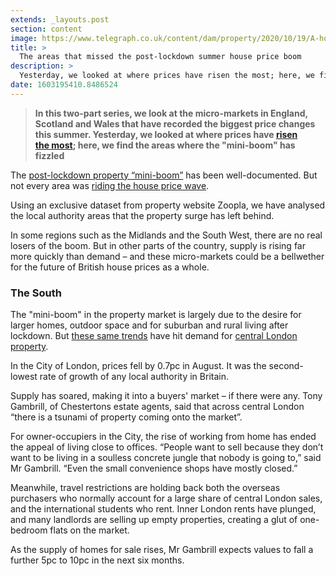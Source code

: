 ```yaml
--- 
extends: _layouts.post 
section: content 
image: https://www.telegraph.co.uk/content/dam/property/2020/10/19/A-house-anchor-and-balloons_trans_NvBQzQNjv4Bq3uv6ARMJw3j7sRgqRoNAYYff48ZL0Uxt4CCw333DRYQ.jpg?impolicy=logo-overlay 
title: > 
  The areas that missed the post-lockdown summer house price boom 
description: > 
  Yesterday, we looked at where prices have risen the most; here, we find the areas where the "mini-boom" has fizzledThe post-lockdown property “mini-boom” has been well-documented.But these same trends have hit demand for central London property.In the City of London, prices fell by 0.7pc in August.Tony Gambrill, of Chestertons estate agents, said that across central London “there is a tsunami of property coming onto the market”.As the supply of homes for sale rises, Mr Gambrill expects values to fall a further 5pc to 10pc in the next six months. 
date: 1603195410.8486524 
--- 
```

<div><blockquote><strong>In this two-part series, we look at the micro-markets in England, Scotland and Wales that have&#160;recorded the biggest price changes this summer. Yesterday, we looked at where prices have <a href="https://www.telegraph.co.uk/property/house-prices/local-hotspots-covid-has-sent-house-prices-soaring/">risen the&#160;most</a>; here, we find the areas where the "mini-boom" has fizzled</strong></blockquote>
<p>The <a href="https://www.telegraph.co.uk/property/house-prices/house-prices-jump-73pc-september-nearly-250000-boom-cant-last/">post-lockdown property &#8220;mini-boom&#8221;</a> has been well-documented. But not every area was <a href="https://www.telegraph.co.uk/property/uk/mortgage-wait-times-soaring-putting-homebuyers-risk-losing/">riding the house price wave</a>.&#160;</p>
<p>Using an exclusive dataset from property website Zoopla, we have analysed the local authority areas that the property surge has left behind.</p>
<p>In some regions such as the Midlands and the South West, there are no real losers of the boom. But in other parts of the country, supply is rising far more quickly than demand &#8211; and these&#160;micro-markets could be a bellwether for the future of British house prices as a whole.</p>
<h3>The South</h3>
<p>The "mini-boom" in the property market&#160;is largely due to the desire for larger homes, outdoor space and for suburban and rural&#160;living after lockdown. But <a href="https://www.telegraph.co.uk/property/uk/london-house-prices-could-hit-hard-coronavirus-demand-country/">these same trends</a> have hit demand for <a href="https://www.telegraph.co.uk/property/uk/selling-country-house-moving-back-london-lockdown/">central London property</a>.</p>
<p>In the City of London, prices fell by 0.7pc in August. It was the second-lowest rate of growth of any local authority in Britain.</p>
<p>Supply has soared, making it into a buyers' market &#8211; if there were any. Tony Gambrill, of Chestertons estate agents, said that across central London &#8220;there is a tsunami of property coming onto the market&#8221;.</p>
<p>For owner-occupiers in the City, the rise of working from home has ended the appeal of living close to offices. &#8220;People want to sell because they don&#8217;t want to be living in a soulless concrete jungle that nobody is going to,&#8221; said Mr Gambrill. &#8220;Even the small convenience shops have mostly closed.&#8221;</p>
<p>Meanwhile, travel restrictions are holding back both the overseas purchasers who normally account for a large share of central London sales, and the international students who&#160;rent. Inner London rents have plunged, and many landlords are selling up empty properties, creating&#160;a&#160;glut of one-bedroom flats on the market.</p>
<p>As the supply of homes for sale rises, Mr Gambrill expects values to fall a further 5pc to 10pc in the next six months.</p>
</div>